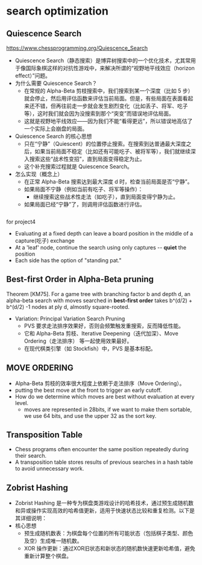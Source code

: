 # search optimization

## Quiescence Search

https://www.chessprogramming.org/Quiescence_Search

- Quiescence Search（静态搜索）是博弈树搜索中的一个优化技术，尤其常用于像国际象棋这样的对抗性游戏中，来解决所谓的“视野地平线效应（horizon effect）”问题。
- 为什么需要 Quiescence Search？
    - 在常规的 Alpha-Beta 剪枝搜索中，我们搜索到某一个深度（比如 5 步）就会停止，然后用评估函数来评估当前局面。但是，有些局面在表面看起来还不错，但再往前走一步就会发生剧烈变化（比如丢子、将军、吃子等），这时我们就会因为没搜索到那个“突变”而错误地评估局面。
    - 这就是视野地平线效应——因为我们不能“看得更远”，所以错误地高估了一个实际上会崩盘的局面。
- Quiescence Search 的核心思想
    - 只在“宁静”（Quiescent）的位置停止搜索。在搜索到达普通最大深度之后，如果当前局面不稳定（比如还有可能吃子、被将军等），我们就继续深入搜索这些“战术性变招”，直到局面变得稳定为止。
    - 这个补充搜索过程就是 Quiescence Search。
- 怎么实现（概念上）
    - 在正常 Alpha-Beta 搜索达到最大深度 d 时，检查当前局面是否“宁静”。
    - 如果局面不宁静（例如当前有吃子、将军等操作）：
        - 继续搜索这些战术性走法（如吃子），直到局面变得宁静为止。
    - 如果局面已经“宁静”了，则调用评估函数进行评估。
    ```

for project4

- Evaluating at a fixed depth can leave a board position in the middle of a capture(吃子) exchange
- At a 'leaf' node, continue the search using only captures -- **quiet** the position
- Each side has the option of "standing pat."


## Best-first Order in Alpha-Beta pruning

Theorem [KM75]. For a game tree with branching factor b and depth d, an alpha-beta search with moves searched in **best-first order** takes b^(d/2) + b^(d/2) -1 nodes at ply d, almostly square-rooted.

- Variation: Principal Variation Search Pruning
    - PVS 要求走法排序效果好，否则会频繁触发重搜索，反而降低性能。
    - 它和 Alpha-Beta 剪枝、Iterative Deepening（迭代加深）、Move Ordering（走法排序） 等一起使用效果最好。
    - 在现代棋类引擎（如 Stockfish）中，PVS 是基本标配。


## MOVE ORDERING

- Alpha-Beta 剪枝的效率很大程度上依赖于走法排序（Move Ordering）。
- putting the best move at the front to trigger an early cutoff.
- How do we determine which moves are best without evaluation at every level.
    - moves are represented in 28bits, if we want to make them sortable, we use 64 bits, and use the upper 32 as the sort key.


## Transposition Table

- Chess programs often encounter the same position repeatedly during their search.
- A transposition table stores results of previous searches in a hash table to avoid unnecessary work.

## Zobrist Hashing

- Zobrist Hashing 是一种专为棋盘类游戏设计的哈希技术，通过预生成随机数和异或操作实现高效的哈希值更新，适用于快速状态比较和重复检测。以下是其详细说明：
- 核心思想
    - 预生成随机数表：为棋盘每个位置的所有可能状态（包括棋子类型、颜色及空）生成唯一随机数。
    - XOR 操作更新：通过XOR旧状态和新状态的随机数快速更新哈希值，避免重新计算整个棋盘。

